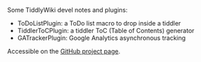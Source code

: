 Some TiddlyWiki devel notes and plugins:

* ToDoListPlugin: a ToDo list macro to drop inside a tiddler
* TiddlerToCPlugin: a tiddler ToC (Table of Contents) generator
* GATrackerPlugin: Google Analytics asynchronous tracking

Accessible on the [GitHub project page](http://suiryc.github.com/TiddlyWiki-dev/).

